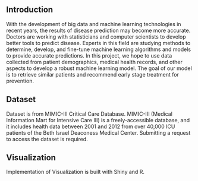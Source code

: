 ## Introduction

With the development of big data and machine learning technologies in recent years, the results of disease prediction may become more accurate. Doctors are working with statisticians and computer scientists to develop better tools to predict disease. Experts in this field are studying methods to determine, develop, and fine-tune machine learning algorithms and models to provide accurate predictions.
In this project, we hope to use data collected from patient demographics, medical health records, and other aspects to develop a robust machine learning model. The goal of our model is to retrieve similar patients and recommend early stage treatment for prevention.

## Dataset

Dataset is from MIMIC-III Critical Care Database. MIMIC-III (Medical Information Mart for Intensive Care III) is a freely-accessible database, and it includes health data between 2001 and 2012 from over 40,000 ICU patients of the Beth Israel Deaconess Medical Center. Submitting a request to access the dataset is required. 

## Visualization

Implementation of Visualization is built with Shiny and R.
